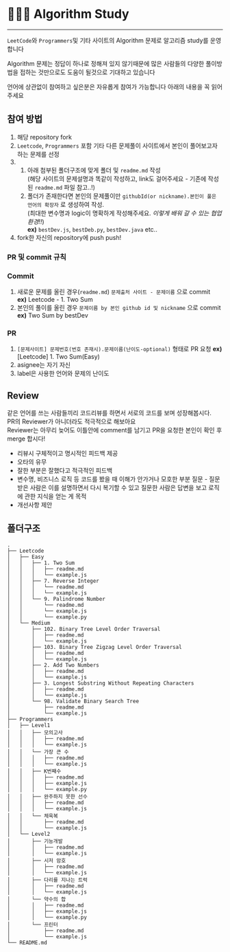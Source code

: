 # 👨🏻‍💻 Algorithm Study

---

`LeetCode`와 `Programmers`및 기타 사이트의 Algorithm 문제로 알고리즘 study를 운영합니다

Algorithm 문제는 정답이 하나로 정해져 있지 않기때문에 많은 사람들의 다양한 풀이방법을 접하는 것만으로도 도움이 될것으로 기대하고 있습니다

언어에 상관없이 참여하고 싶은분은 자유롭게 참여가 가능합니다
아래의 내용을 꼭 읽어주세요

## 참여 방법

1. 해당 repository fork
2. `Leetcode`, `Programmers` 포함 기타 다른 문제풀이 사이트에서 본인이 풀어보고자 하는 문제를 선정
3. 1. 아래 첨부된 폴더구조에 맞게 폴더 및 `readme.md` 작성 <br>(해당 사이트의 문제설명과 똑같이 작성하고, link도 걸어주세요 - 기존에 작성된 `readme.md` 파일 참고..!)
   2. 폴더가 존재한다면 본인의 문제풀이만 `githubId(or nickname).본인이 풀은 언어의 확장자` 로 생성하여 작성.<br>(최대한 변수명과 logic이 명확하게 작성해주세요. _이렇게 배워 갈 수 있는 협업 환경!!_) <br>
      **ex)** `bestDev.js`, `bestDeb.py`, `bestDev.java` etc..
4. fork한 자신의 repository에 push push!

### PR 및 commit 규칙

### Commit

1. 새로운 문제를 올린 경우(`readme.md`) `문제출처 사이트 - 문제이름` 으로 commit <br> **ex)** Leetcode - 1. Two Sum
2. 본인의 풀이를 올린 경우 `문제이름 by 본인 github id 및 nickname` 으로 commit <br> **ex)** Two Sum by bestDev

### PR

1. `[문제사이트] 문제번호(번호 존재시).문제이름(난이도-optional)` 형태로 PR 요청
   **ex)** [Leetcode] 1. Two Sum(Easy)
2. asignee는 자기 자신
3. label은 사용한 언어와 문제의 난이도

## Review

같은 언어를 쓰는 사람들끼리 코드리뷰를 하면서 서로의 코드를 보며 성장해봅시다.<br>
PR의 Reviewer가 아니더라도 적극적으로 해보아요<br>
Reviewer는 아무리 늦어도 이틀안에 comment를 남기고 PR을 요청한 본인이 확인 후 merge 합시다!

- 리뷰시 구체적이고 명시적인 피드백 제공
- 오타의 유무
- 잘한 부분은 잘했다고 적극적인 피드백
- 변수명, 비즈니스 로직 등 코드를 봤을 때 이해가 안가거나 모호한 부분 질문 - 질문받은 사람은 이를 설명하면서 다시 복기할 수 있고 질문한 사람은 답변을 보고 로직에 관한 지식을 얻는 게 목적
- 개선사항 제안

## 폴더구조

```
.
├── Leetcode
│   ├── Easy
│   │   ├── 1. Two Sum
│   │   │   ├── readme.md
│   │   │   └── example.js
│   │   ├── 7. Reverse Integer
│   │   │   └── readme.md
│   │   │   └── example.js
│   │   └── 9. Palindrome Number
│   │       └── readme.md
│   │       └── example.js
│   │       └── example.py
│   └── Medium
│       ├── 102. Binary Tree Level Order Traversal
│       │   ├── readme.md
│       │   └── example.js
│       ├── 103. Binary Tree Zigzag Level Order Traversal
│       │   ├── readme.md
│       │   └── example.js
│       ├── 2. Add Two Numbers
│       │   ├── readme.md
│       │   └── example.js
│       ├── 3. Longest Substring Without Repeating Characters
│       │   ├── readme.md
│       │   └── example.js
│       └── 98. Validate Binary Search Tree
│           ├── readme.md
│           └── example.js
├── Programmers
│   ├── Level1
│   │   ├── 모의고사
│   │   │   ├── readme.md
│   │   │   └── example.js
│   │   └── 가장 큰 수
│   │   │   ├── readme.md
│   │   │   └── example.js
│   │   ├── K번째수
│   │   │   ├── readme.md
│   │   │   ├── example.js
│   │   │   └── example.py
│   │   ├── 완주하지 못한 선수
│   │   │   ├── readme.md
│   │   │   └── example.js
│   │   └── 체육복
│   │       ├── readme.md
│   │       └── example.js
│   └── Level2
│       ├── 기능개발
│       │   ├── readme.md
│       │   └── example.js
│       ├── 시저 암호
│       │   ├── readme.md
│       │   └── example.js
│       ├── 다리를 지나는 트럭
│       │   ├── readme.md
│       │   └── example.js
│       └── 약수의 합
│       │   ├── readme.md
│       │   ├── example.js
│       │   └── example.py
│       └── 프린터
│           ├── readme.md
│           └── example.js
└── README.md

```
